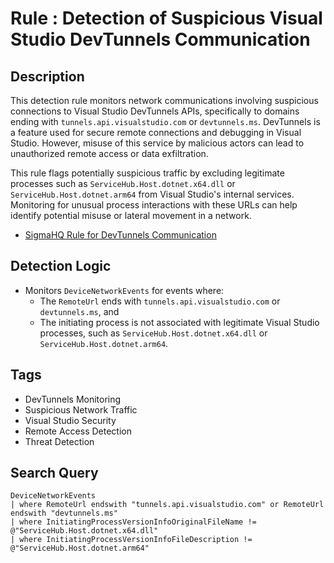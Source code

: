 # Rule : Detection of Suspicious Visual Studio DevTunnels Communication

## Description
This detection rule monitors network communications involving suspicious connections to Visual Studio DevTunnels APIs, specifically to domains ending with `tunnels.api.visualstudio.com` or `devtunnels.ms`. DevTunnels is a feature used for secure remote connections and debugging in Visual Studio. However, misuse of this service by malicious actors can lead to unauthorized remote access or data exfiltration.

This rule flags potentially suspicious traffic by excluding legitimate processes such as `ServiceHub.Host.dotnet.x64.dll` or `ServiceHub.Host.dotnet.arm64` from Visual Studio's internal services. Monitoring for unusual process interactions with these URLs can help identify potential misuse or lateral movement in a network.

- [SigmaHQ Rule for DevTunnels Communication](https://github.com/SigmaHQ/sigma/blob/ab2fb3642611988012a1ee79b056e2f3068059aa/rules/windows/dns_query/dns_query_win_devtunnels_communication.yml)

## Detection Logic
- Monitors `DeviceNetworkEvents` for events where:
  - The `RemoteUrl` ends with `tunnels.api.visualstudio.com` or `devtunnels.ms`, and
  - The initiating process is not associated with legitimate Visual Studio processes, such as `ServiceHub.Host.dotnet.x64.dll` or `ServiceHub.Host.dotnet.arm64`.

## Tags
- DevTunnels Monitoring
- Suspicious Network Traffic
- Visual Studio Security
- Remote Access Detection
- Threat Detection

## Search Query
```kql
DeviceNetworkEvents
| where RemoteUrl endswith "tunnels.api.visualstudio.com" or RemoteUrl endswith "devtunnels.ms"
| where InitiatingProcessVersionInfoOriginalFileName != @"ServiceHub.Host.dotnet.x64.dll" 
| where InitiatingProcessVersionInfoFileDescription != @"ServiceHub.Host.dotnet.arm64"
```
